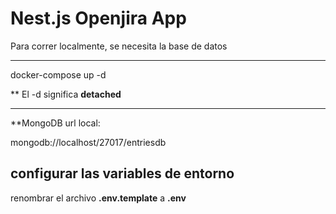 # Nest.js Openjira App

Para correr localmente, se necesita la base de datos

---

docker-compose up -d

\*\* El -d significa **detached**

---

\*\*MongoDB url local:

mongodb://localhost/27017/entriesdb

## configurar las variables de entorno

renombrar el archivo **.env.template** a **.env**
